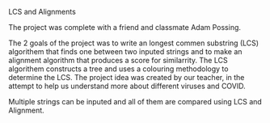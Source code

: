 LCS and Alignments

The project was complete with a friend and classmate Adam Possing.

The 2 goals of the project was to write an longest commen substring (LCS) algorithem that finds one between two inputed strings and to make an alignment algorithm that produces a score for similarrity. The LCS algorithem constructs a tree and uses a colouring methodology to determine the LCS. The project idea was created by our teacher, in the attempt to help us understand more about different viruses and COVID.

Multiple strings can be inputed and all of them are compared using LCS and Alignment. 
